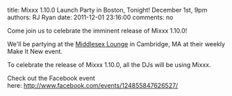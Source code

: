 title: Mixxx 1.10.0 Launch Party in Boston, Tonight! December 1st, 9pm
authors: RJ Ryan
date: 2011-12-01 23:16:00
comments: no

Come join us to celebrate the imminent release of Mixxx 1.10.0!

We'll be partying at the [Middlesex Lounge](http://maps.google.com/maps/place?cid=4879097882293675863&q=Middlesex+Lounge,+Massachusetts+Avenue,+Cambridge,+MA&hl=en&ie=UTF8&ll=42.384479,-71.117549&spn=0.000032,0.000043&t=m&z=15&vpsrc=0) in Cambridge, MA at their weekly Make It New event.

To celebrate the release of Mixxx 1.10.0, all the DJs will be using Mixxx.

Check out the Facebook event here: <http://www.facebook.com/events/124855847626527/>
